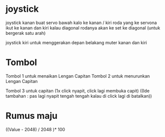 
# joystick
joystick kanan buat servo bawah kalo ke kanan / kiri roda yang ke servona ikut ke kanan dan kiri kalau diagonal rodanya akan ke set ke diagonal (untuk bergerak satu arah)

joystick kiri untuk menggerakan depan belakang muter kanan dan kiri 

# Tombol

Tombol 1 untuk menaikan Lengan Capitan
Tombol 2 untuk menurunkan Lengan Capitan

Tombol 3 untuk capitan (1x click nyapit, click lagi membuka capit) ((Ide tambahan : pas lagi nyapit tengah tengah kalau di click lagi di batalkan))

# Rumus maju 

((Value - 2048) / 2048 )* 100

